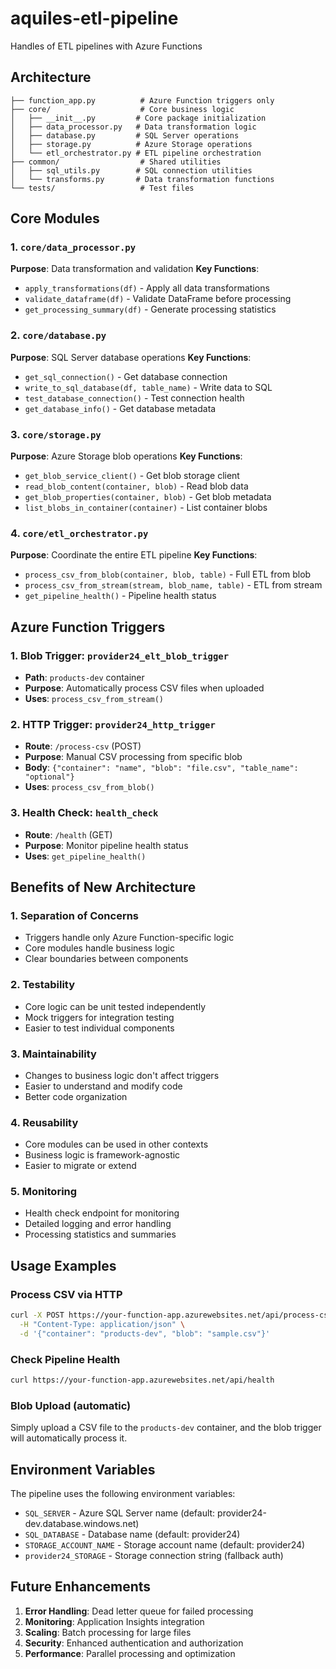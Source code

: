 # aquiles-etl-pipeline
Handles of ETL pipelines with Azure Functions

## Architecture

```
├── function_app.py          # Azure Function triggers only
├── core/                    # Core business logic
│   ├── __init__.py         # Core package initialization
│   ├── data_processor.py   # Data transformation logic
│   ├── database.py         # SQL Server operations
│   ├── storage.py          # Azure Storage operations
│   └── etl_orchestrator.py # ETL pipeline orchestration
├── common/                  # Shared utilities
│   ├── sql_utils.py        # SQL connection utilities
│   └── transforms.py       # Data transformation functions
└── tests/                   # Test files
```

## Core Modules

### 1. `core/data_processor.py`
**Purpose**: Data transformation and validation
**Key Functions**:
- `apply_transformations(df)` - Apply all data transformations
- `validate_dataframe(df)` - Validate DataFrame before processing
- `get_processing_summary(df)` - Generate processing statistics

### 2. `core/database.py`
**Purpose**: SQL Server database operations
**Key Functions**:
- `get_sql_connection()` - Get database connection
- `write_to_sql_database(df, table_name)` - Write data to SQL
- `test_database_connection()` - Test connection health
- `get_database_info()` - Get database metadata

### 3. `core/storage.py`
**Purpose**: Azure Storage blob operations
**Key Functions**:
- `get_blob_service_client()` - Get blob storage client
- `read_blob_content(container, blob)` - Read blob data
- `get_blob_properties(container, blob)` - Get blob metadata
- `list_blobs_in_container(container)` - List container blobs

### 4. `core/etl_orchestrator.py`
**Purpose**: Coordinate the entire ETL pipeline
**Key Functions**:
- `process_csv_from_blob(container, blob, table)` - Full ETL from blob
- `process_csv_from_stream(stream, blob_name, table)` - ETL from stream
- `get_pipeline_health()` - Pipeline health status

## Azure Function Triggers

### 1. Blob Trigger: `provider24_elt_blob_trigger`
- **Path**: `products-dev` container
- **Purpose**: Automatically process CSV files when uploaded
- **Uses**: `process_csv_from_stream()`

### 2. HTTP Trigger: `provider24_http_trigger`
- **Route**: `/process-csv` (POST)
- **Purpose**: Manual CSV processing from specific blob
- **Body**: `{"container": "name", "blob": "file.csv", "table_name": "optional"}`
- **Uses**: `process_csv_from_blob()`

### 3. Health Check: `health_check`
- **Route**: `/health` (GET)
- **Purpose**: Monitor pipeline health status
- **Uses**: `get_pipeline_health()`

## Benefits of New Architecture

### 1. **Separation of Concerns**
- Triggers handle only Azure Function-specific logic
- Core modules handle business logic
- Clear boundaries between components

### 2. **Testability**
- Core logic can be unit tested independently
- Mock triggers for integration testing
- Easier to test individual components

### 3. **Maintainability**
- Changes to business logic don't affect triggers
- Easier to understand and modify code
- Better code organization

### 4. **Reusability**
- Core modules can be used in other contexts
- Business logic is framework-agnostic
- Easier to migrate or extend

### 5. **Monitoring**
- Health check endpoint for monitoring
- Detailed logging and error handling
- Processing statistics and summaries

## Usage Examples

### Process CSV via HTTP
```bash
curl -X POST https://your-function-app.azurewebsites.net/api/process-csv \
  -H "Content-Type: application/json" \
  -d '{"container": "products-dev", "blob": "sample.csv"}'
```

### Check Pipeline Health
```bash
curl https://your-function-app.azurewebsites.net/api/health
```

### Blob Upload (automatic)
Simply upload a CSV file to the `products-dev` container, and the blob trigger will automatically process it.

## Environment Variables

The pipeline uses the following environment variables:
- `SQL_SERVER` - Azure SQL Server name (default: provider24-dev.database.windows.net)
- `SQL_DATABASE` - Database name (default: provider24)
- `STORAGE_ACCOUNT_NAME` - Storage account name (default: provider24)
- `provider24_STORAGE` - Storage connection string (fallback auth)

## Future Enhancements

1. **Error Handling**: Dead letter queue for failed processing
2. **Monitoring**: Application Insights integration
3. **Scaling**: Batch processing for large files
4. **Security**: Enhanced authentication and authorization
5. **Performance**: Parallel processing and optimization
